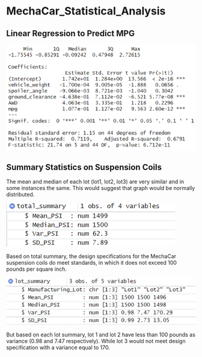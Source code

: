 # MechaCar_Statistical_Analysis

## Linear Regression to Predict MPG
![Results from Deliverable 1](ResultsChallenge1.PNG)

## Summary Statistics on Suspension Coils

The mean and median of each lot (lot1, lot2, lot3) are very similar and in some instances the same. This would suggest that graph would be normally distributed.

![Total Summary](totalSummary.PNG)

Based on total summary, the design specifications for the MechaCar suspension coils do meet standards, in which it does not exceed 100 pounds per square inch.

![Lot Summary](LotSummary.PNG)

But based on each lot summary, lot 1 and lot 2 have less than 100 pounds as variance (0.98 and 7.47 respectively). While lot 3 would not meet design specification with a variance equal to 170.

